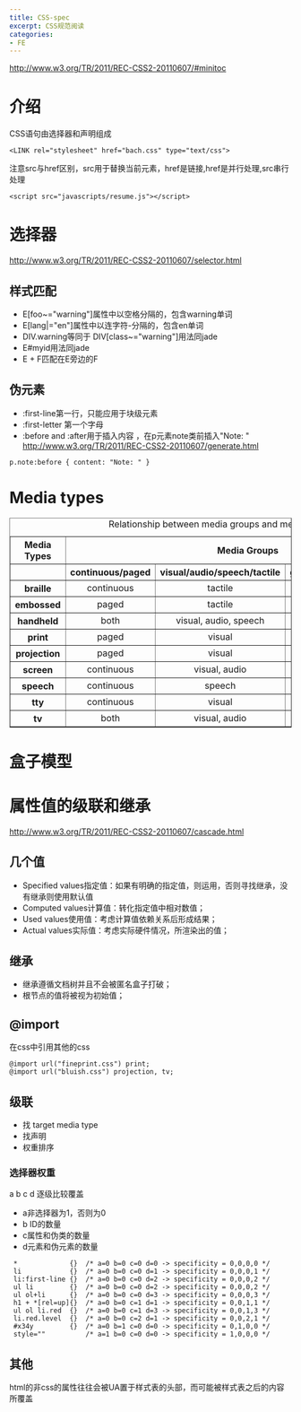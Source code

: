 ```yaml
---
title: CSS-spec
excerpt: CSS规范阅读
categories: 
- FE
---
```


http://www.w3.org/TR/2011/REC-CSS2-20110607/#minitoc

# 介绍
CSS语句由选择器和声明组成
```
<LINK rel="stylesheet" href="bach.css" type="text/css">
```
注意src与href区别，src用于替换当前元素，href是链接,href是并行处理,src串行处理
```
<script src="javascripts/resume.js"></script>
```

# 选择器
http://www.w3.org/TR/2011/REC-CSS2-20110607/selector.html

## 样式匹配
* E[foo~="warning"]属性中以空格分隔的，包含warning单词
* E[lang|="en"]属性中以连字符-分隔的，包含en单词
* DIV.warning等同于 DIV[class~="warning"]用法同jade
* E#myid用法同jade
* E + F匹配在E旁边的F

## 伪元素
* :first-line第一行，只能应用于块级元素
* :first-letter 第一个字母
* :before and :after用于插入内容
，在p元素note类前插入"Note: "
http://www.w3.org/TR/2011/REC-CSS2-20110607/generate.html
```
p.note:before { content: "Note: " }
```

# Media types
<table border="1" summary="Relationship between media groups and media types">
<caption>Relationship between media groups and media types</caption>
<tr><th>Media Types <th colspan="4">Media Groups
<tr><th>&nbsp;
    <th>continuous/paged
    <th>visual/audio/speech/tactile
    <th>grid/bitmap
    <th>interactive/static
<tr><th>braille<td align="center">continuous<td align="center">tactile<td align="center">grid<td align="center">both</tr>
<tr><th>embossed<td align="center">paged<td align="center">tactile<td align="center">grid<td align="center">static</tr>
<tr><th>handheld<td align="center">both<td align="center">visual, audio, speech<td align="center">both<td align="center">both</tr>
<tr><th>print<td align="center">paged<td align="center">visual<td align="center">bitmap<td align="center">static</tr>
<tr><th>projection<td align="center">paged<td align="center">visual<td align="center">bitmap<td align="center">interactive</tr>
<tr><th>screen<td align="center">continuous<td align="center">visual, audio<td align="center">bitmap<td align="center">both</tr>
<tr><th>speech<td align="center">continuous<td align="center">speech<td align="center">N/A<td align="center">both</tr>
<tr><th>tty<td align="center">continuous<td align="center">visual<td align="center">grid<td align="center">both</tr>
<tr><th>tv<td align="center">both<td align="center">visual, audio<td align="center">bitmap<td align="center">both</tr>
</table>

# 盒子模型


# 属性值的级联和继承
http://www.w3.org/TR/2011/REC-CSS2-20110607/cascade.html

## 几个值
* Specified values指定值：如果有明确的指定值，则运用，否则寻找继承，没有继承则使用默认值
* Computed values计算值：转化指定值中相对数值；
* Used values使用值：考虑计算值依赖关系后形成结果；
* Actual values实际值：考虑实际硬件情况，所渲染出的值；

## 继承
* 继承遵循文档树并且不会被匿名盒子打破；
* 根节点的值将被视为初始值；

## @import
在css中引用其他的css
```
@import url("fineprint.css") print;
@import url("bluish.css") projection, tv;
```

## 级联
- 找 target media type
- 找声明
- 权重排序

### 选择器权重
a b c d 逐级比较覆盖
- a非选择器为1，否则为0
- b ID的数量
- c属性和伪类的数量
- d元素和伪元素的数量
```
 *             {}  /* a=0 b=0 c=0 d=0 -> specificity = 0,0,0,0 */
 li            {}  /* a=0 b=0 c=0 d=1 -> specificity = 0,0,0,1 */
 li:first-line {}  /* a=0 b=0 c=0 d=2 -> specificity = 0,0,0,2 */
 ul li         {}  /* a=0 b=0 c=0 d=2 -> specificity = 0,0,0,2 */
 ul ol+li      {}  /* a=0 b=0 c=0 d=3 -> specificity = 0,0,0,3 */
 h1 + *[rel=up]{}  /* a=0 b=0 c=1 d=1 -> specificity = 0,0,1,1 */
 ul ol li.red  {}  /* a=0 b=0 c=1 d=3 -> specificity = 0,0,1,3 */
 li.red.level  {}  /* a=0 b=0 c=2 d=1 -> specificity = 0,0,2,1 */
 #x34y         {}  /* a=0 b=1 c=0 d=0 -> specificity = 0,1,0,0 */
 style=""          /* a=1 b=0 c=0 d=0 -> specificity = 1,0,0,0 */
```

## 其他
html的非css的属性往往会被UA置于样式表的头部，而可能被样式表之后的内容所覆盖
